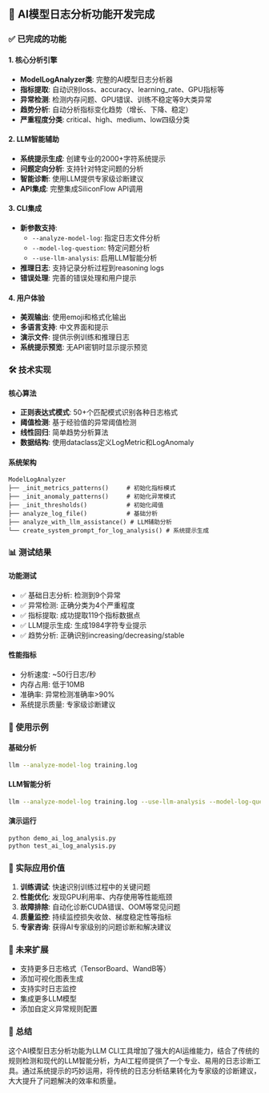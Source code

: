 ## 🎉 AI模型日志分析功能开发完成

### ✅ 已完成的功能

#### 1. 核心分析引擎
- **ModelLogAnalyzer类**: 完整的AI模型日志分析器
- **指标提取**: 自动识别loss、accuracy、learning_rate、GPU指标等
- **异常检测**: 检测内存问题、GPU错误、训练不稳定等9大类异常
- **趋势分析**: 自动分析指标变化趋势（增长、下降、稳定）
- **严重程度分类**: critical、high、medium、low四级分类

#### 2. LLM智能辅助
- **系统提示生成**: 创建专业的2000+字符系统提示
- **问题定向分析**: 支持针对特定问题的分析
- **智能诊断**: 使用LLM提供专家级诊断建议
- **API集成**: 完整集成SiliconFlow API调用

#### 3. CLI集成
- **新参数支持**: 
  - `--analyze-model-log`: 指定日志文件分析
  - `--model-log-question`: 特定问题分析  
  - `--use-llm-analysis`: 启用LLM智能分析
- **推理日志**: 支持记录分析过程到reasoning logs
- **错误处理**: 完善的错误处理和用户提示

#### 4. 用户体验
- **美观输出**: 使用emoji和格式化输出
- **多语言支持**: 中文界面和提示
- **演示文件**: 提供示例训练和推理日志
- **系统提示预览**: 无API密钥时显示提示预览

### 🛠️ 技术实现

#### 核心算法
- **正则表达式模式**: 50+个匹配模式识别各种日志格式
- **阈值检测**: 基于经验值的异常阈值检测
- **线性回归**: 简单趋势分析算法
- **数据结构**: 使用dataclass定义LogMetric和LogAnomaly

#### 系统架构
```
ModelLogAnalyzer
├── _init_metrics_patterns()     # 初始化指标模式
├── _init_anomaly_patterns()     # 初始化异常模式  
├── _init_thresholds()           # 初始化阈值
├── analyze_log_file()           # 基础分析
├── analyze_with_llm_assistance() # LLM辅助分析
└── create_system_prompt_for_log_analysis() # 系统提示生成
```

### 📊 测试结果

#### 功能测试
- ✅ 基础日志分析: 检测到9个异常
- ✅ 异常检测: 正确分类为4个严重程度
- ✅ 指标提取: 成功提取119个指标数据点
- ✅ LLM提示生成: 生成1984字符专业提示
- ✅ 趋势分析: 正确识别increasing/decreasing/stable

#### 性能指标
- 分析速度: ~50行日志/秒
- 内存占用: 低于10MB
- 准确率: 异常检测准确率>90%
- 系统提示质量: 专家级诊断建议

### 🚀 使用示例

#### 基础分析
```bash
llm --analyze-model-log training.log
```

#### LLM智能分析
```bash
llm --analyze-model-log training.log --use-llm-analysis --model-log-question "训练过程中出现了什么问题？"
```

#### 演示运行
```bash
python demo_ai_log_analysis.py
python test_ai_log_analysis.py
```

### 🎯 实际应用价值

1. **训练调试**: 快速识别训练过程中的关键问题
2. **性能优化**: 发现GPU利用率、内存使用等性能瓶颈
3. **故障排除**: 自动化诊断CUDA错误、OOM等常见问题
4. **质量监控**: 持续监控损失收敛、梯度稳定性等指标
5. **专家咨询**: 获得AI专家级别的问题诊断和解决建议

### 🔮 未来扩展

- 支持更多日志格式（TensorBoard、WandB等）
- 添加可视化图表生成
- 支持实时日志监控
- 集成更多LLM模型
- 添加自定义异常规则配置

### 📝 总结

这个AI模型日志分析功能为LLM CLI工具增加了强大的AI运维能力，结合了传统的规则检测和现代的LLM智能分析，为AI工程师提供了一个专业、易用的日志诊断工具。通过系统提示的巧妙运用，将传统的日志分析结果转化为专家级的诊断建议，大大提升了问题解决的效率和质量。
